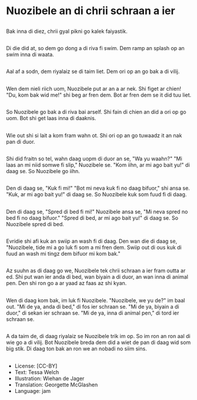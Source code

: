 # Nuozibele an di chrii schraan a ier

##
Bak inna di diez, chrii gyal pikni go kalek faiyastik.

##
Di die did at, so dem go dong a di riva fi swim. Dem ramp an splash op an swim inna di waata.

##
Aal af a sodn, dem riyalaiz se di taim liet. Dem ori op an go bak a di vilij.

##
Wen dem nieli riich uom, Nuozibele put ar an a ar nek. Shi figet ar chien! "Du, kom bak wid me!" shi beg ar fren dem. Bot ar fren dem se it did tuu liet.

##
So Nuozibele go bak a di riva bai arself. Shi fain di chien an did a ori op go uom. Bot shi get laas inna di daaknis.

##
Wie out shi si lait a kom fram wahn ot. Shi ori op an go tuwaadz it an nak pan di duor.

##
Shi did fraitn so tel, wahn daag uopm di duor an se, "Wa yu waahn?" "Mi laas an mi niid somwe fi slip," Nuozibele se. "Kom iihn, ar mi ago bait yu!" di daag se. So Nuozibele go iihn.

##
Den di daag se, "Kuk fi mi!" "Bot mi neva kuk fi no daag bifuor," shi ansa se. "Kuk, ar mi ago bait yu!" di daag se. So Nuozibele kuk som fuud fi di daag.

##
Den di daag se, "Spred di bed fi mi!" Nuozibele ansa se, "Mi neva spred no bed fi no daag bifuor." "Spred di bed, ar mi ago bait yu!" di daag se. So Nuozibele spred di bed.

##
Evridie shi afi kuk an swiip an wash fi di daag. Den wan die di daag se, "Nuozibele, tide mi a go luk fi som a mi fren dem. Swiip out di ous kuk di fuud an wash mi tingz dem bifuor mi kom bak."

##
Az suuhn as di daag go we, Nuozibele tek chrii schraan a ier fram outta ar ed. Shi put wan ier anda di bed, wan biyain a di duor, an wan inna di animal pen. Den shi ron go a ar yaad az faas az shi kyan.

##
Wen di daag kom bak, im luk fi Nuozibele. "Nuozibele, we yu de?" im baal out. "Mi de ya, anda di bed," di fos ier schraan se. "Mi de ya, biyain a di duor," di sekan ier schraan se. "Mi de ya, inna di animal pen," di tord ier schraan se.

##
A da taim de, di daag riyalaiz se Nuozibele trik im op. So im ron an ron aal di wie go a di vilij. Bot Nuozibele breda dem did a wiet de pan di daag wid som big stik. Di daag ton bak an ron we an nobadi no siim sins.

##
* License: [CC-BY]
* Text: Tessa Welch
* Illustration: Wiehan de Jager
* Translation: Georgette McGlashen
* Language: jam
